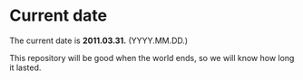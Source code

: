 # Current date

The current date is **2011.03.31.** (YYYY.MM.DD.)

This repository will be good when the world ends, so we will know how long it lasted.
